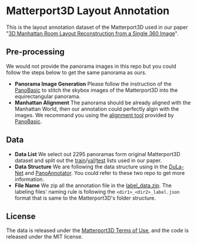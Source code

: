 # Matterport3D Layout Annotation

This is the layout annotation dataset of the Matterport3D used in our paper "[3D Manhattan Room Layout Reconstruction from a Single 360 Image](http://arxiv.org/abs/1910.04099)".

## Pre-processing
We would not provide the panorama images in this repo but you could follow the steps below to get the same panorama as ours.
* **Panorama Image Generation** Please follow the instruction of the [PanoBasic](https://github.com/yindaz/PanoBasic) to stitch the skybox images of the Matterport3D into the equirectangular panorama.
* **Manhattan Alignment** The panorama should be already aligned with the Manhattan World, then our annotation could perfectly algin with the images. We recommand you using the [alignment tool](https://github.com/SunDaDenny/PanoAnnotator#pre-process) provided by [PanoBasic](https://github.com/yindaz/PanoBasic).

## Data
* **Data List** We select out 2295 panoramas form original Matterport3D dataset and split out the [train](data_list/mp3d_train.txt)/[val](data_list/mp3d_val.txt)/[test](data_list/mp3d_test.txt) lists used in our paper.
* **Data Structure** We are following the data structure using in the [DuLa-Net](https://github.com/SunDaDenny/DuLa-Net) and [PanoAnnotator](https://github.com/SunDaDenny/PanoAnnotator). You could refer to these two repo to get more information.
* **File Name** We zip all the annotation file in the [label_data.zip](label_data.zip). The labeling files' naming rule is following the `<dir1>_<dir2>_label.json` format that is same to the Matterport3D's folder structure.

## License

The data is released under the [Matterport3D Terms of Use](http://kaldir.vc.in.tum.de/matterport/MP_TOS.pdf), and the code is released under the MIT license.
